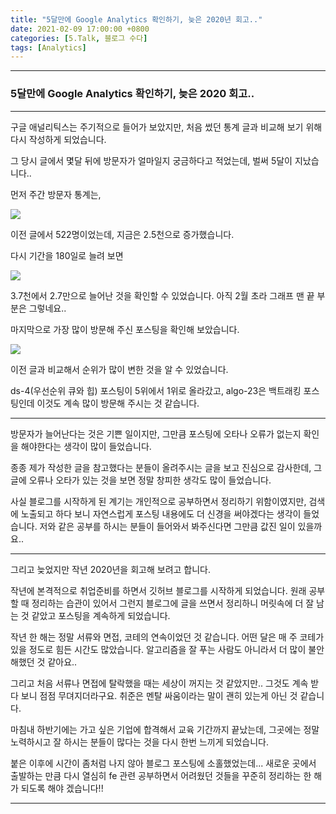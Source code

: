 ```yaml
---
title: "5달만에 Google Analytics 확인하기, 늦은 2020년 회고.."
date: 2021-02-09 17:00:00 +0800
categories: [5.Talk, 블로그 수다]
tags: [Analytics]
---
```


------



###  5달만에 Google Analytics 확인하기, 늦은 2020 회고..

------

구글 애널리틱스는 주기적으로 들어가 보았지만, 처음 썼던 통계 글과 비교해 보기 위해 다시 작성하게 되었습니다.

그 당시 글에서 몇달 뒤에 방문자가 얼마일지 궁금하다고 적었는데, 벌써 5달이 지났습니다..

먼저 주간 방문자 통계는,

![](https://drive.google.com/uc?export=download&id=1HFlWJwOw2DSVS6DGnxW-ceJ0rFXxo7jJ)

이전 글에서 522명이었는데, 지금은 2.5천으로 증가했습니다.



다시 기간을 180일로 늘려 보면

![](https://drive.google.com/uc?export=download&id=1dQcAn9isIkPK0-AGndlxswFfT0r7f858)

3.7천에서 2.7만으로 늘어난 것을 확인할 수 있었습니다. 아직 2월 초라 그래프 맨 끝 부분은 그렇네요..



마지막으로 가장 많이 방문해 주신 포스팅을 확인해 보았습니다.

![](https://drive.google.com/uc?export=download&id=1_jmIsddPnnF1e_N3gJMd3Q291-A2r9y7)

이전 글과 비교해서 순위가 많이 변한 것을 알 수 있었습니다.

ds-4(우선순위 큐와 힙) 포스팅이 5위에서 1위로 올라갔고, algo-23은 백트래킹 포스팅인데 이것도 계속 많이 방문해 주시는 것 같습니다.

------

방문자가 늘어난다는 것은 기쁜 일이지만, 그만큼 포스팅에 오타나 오류가 없는지 확인을 해야한다는 생각이 많이 들었습니다.

종종 제가 작성한 글을 참고했다는 분들이 올려주시는 글을 보고 진심으로 감사한데, 그 글에 오류나 오타가 있는 것을 보면 정말 창피한 생각도 많이 들었습니다.

사실 블로그를 시작하게 된 계기는 개인적으로 공부하면서 정리하기 위함이였지만, 검색에 노출되고 하다 보니 자연스럽게 포스팅 내용에도 더 신경을 써야겠다는 생각이 들었습니다. 저와 같은 공부를 하시는 분들이 들어와서 봐주신다면 그만큼 값진 일이 있을까요..

------

그리고 늦었지만 작년 2020년을 회고해 보려고 합니다.

작년에 본격적으로 취업준비를 하면서 깃허브 블로그를 시작하게 되었습니다.
원래 공부할 때 정리하는 습관이 있어서 그런지 블로그에 글을 쓰면서 정리하니 머릿속에 더 잘 남는 것 같았고 포스팅을 계속하게 되었습니다.

작년 한 해는 정말 서류와 면접, 코테의 연속이었던 것 같습니다. 어떤 달은 매 주 코테가 있을 정도로 힘든 시간도 많았습니다. 알고리즘을 잘 푸는 사람도 아니라서 더 많이 불안해했던 것 같아요..

그리고 처음 서류나 면접에 탈락했을 때는 세상이 꺼지는 것 같았지만.. 그것도 계속 받다 보니 점점 무뎌지더라구요. 취준은 멘탈 싸움이라는 말이 괜히 있는게 아닌 것 같습니다.

마침내 하반기에는 가고 싶은 기업에 합격해서 교육 기간까지 끝났는데, 그곳에는 정말 노력하시고 잘 하시는 분들이 많다는 것을 다시 한번 느끼게 되었습니다.

붙은 이후에 시간이 좀처럼 나지 않아 블로그 포스팅에 소홀했었는데...
새로운 곳에서 출발하는 만큼 다시 열심히 fe 관련 공부하면서 어려웠던 것들을 꾸준히 정리하는 한 해가 되도록 해야 겠습니다!!

------

